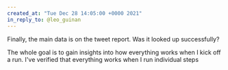 ```yaml
---
created_at: "Tue Dec 28 14:05:00 +0000 2021"
in_reply_to: @leo_guinan
---
```


Finally, the main data is on the tweet report. Was it looked up successfully?

The whole goal is to gain insights into how everything works when I kick off a run. I've verified that everything works when I run individual steps
